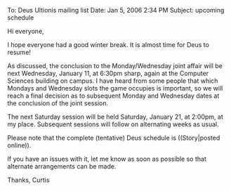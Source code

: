To: Deus Ultionis mailing list
Date: Jan 5, 2006 2:34 PM
Subject: upcoming schedule

Hi everyone,

I hope everyone had a good winter break. It is almost time for Deus to resume!

As discussed, the conclusion to the Monday/Wednesday joint affair will be next Wednesday, January 11, at 6:30pm sharp, again at the Computer Sciences building on campus. I have heard from some people that which Mondays and Wednesday slots the game occupies is important, so we will reach a final decision as to subsequent Monday and Wednesday dates at the conclusion of the joint session.

The next Saturday session will be held Saturday, January 21, at 2:00pm, at my place. Subsequent sessions will follow on alternating weeks as usual.

Please note that the complete (tentative) Deus schedule is ((Story|posted online)).

If you have an issues with it, let me know as soon as possible so that alternate arrangements can be made.

Thanks,
Curtis
